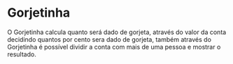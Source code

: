 # Gorjetinha
 O Gorjetinha calcula quanto será dado de gorjeta, através do valor da conta decidindo quantos por cento sera dado de gorjeta, também através do Gorjetinha é possível dividir a conta com mais de uma pessoa e mostrar o resultado.
 
